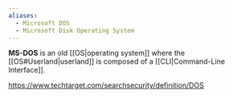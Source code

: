 ```yaml
---
aliases:
  - Microsoft DOS
  - Microsoft Disk Operating System
---
```

**MS-DOS** is an old [[OS|operating system]] where the [[OS#Userland|userland]] is composed of a [[CLI|Command-Line Interface]].

https://www.techtarget.com/searchsecurity/definition/DOS